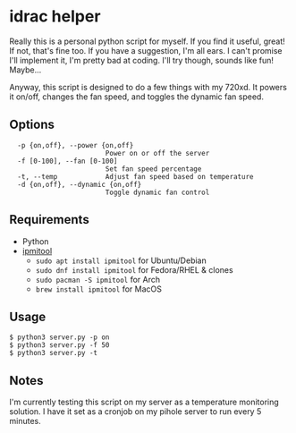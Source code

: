 # idrac helper

Really this is a personal python script for myself. If you find it useful, great! If not, that's fine too. If you have a suggestion, I'm all ears. I can't promise I'll implement it, I'm pretty bad at coding. I'll try though, sounds like fun! Maybe...

Anyway, this script is designed to do a few things with my 720xd. It powers it on/off, changes the fan speed, and toggles the dynamic fan speed. 

## Options
```-h, --help            show this help message and exit
  -p {on,off}, --power {on,off}
                        Power on or off the server
  -f [0-100], --fan [0-100]
                        Set fan speed percentage
  -t, --temp            Adjust fan speed based on temperature
  -d {on,off}, --dynamic {on,off}
                        Toggle dynamic fan control
```

## Requirements
- Python
- [ipmitool](https://github.com/ipmitool/ipmitool)
    - `sudo apt install ipmitool` for Ubuntu/Debian
    - `sudo dnf install ipmitool` for Fedora/RHEL & clones
    - `sudo pacman -S ipmitool` for Arch
    - `brew install ipmitool` for MacOS

## Usage
```$ python3 server.py -p on
$ python3 server.py -p on
$ python3 server.py -f 50
$ python3 server.py -t
```

## Notes
I'm currently testing this script on my server as a temperature monitoring solution. I have it set as a cronjob on my pihole server to run every 5 minutes.